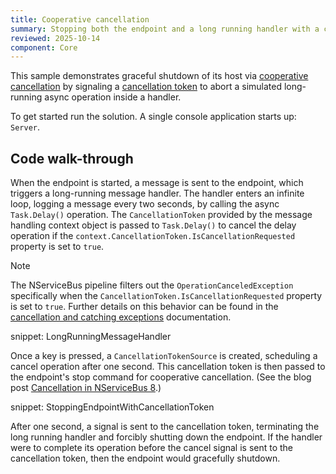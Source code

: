 ```yaml
---
title: Cooperative cancellation
summary: Stopping both the endpoint and a long running handler with a cancellation token
reviewed: 2025-10-14
component: Core
---
```


This sample demonstrates graceful shutdown of its host via [cooperative cancellation](/nservicebus/hosting/cooperative-cancellation.md) by signaling a [cancellation token](https://docs.microsoft.com/en-us/dotnet/api/system.threading.cancellationtoken) to abort a simulated long-running async operation inside a handler.

To get started run the solution. A single console application starts up: `Server`.

## Code walk-through

When the endpoint is started, a message is sent to the endpoint, which triggers a long-running message handler.  The handler enters an infinite loop, logging a message every two seconds, by calling the async `Task.Delay()` operation.  The `CancellationToken` provided by the message handling context object is passed to `Task.Delay()` to cancel the delay operation if the `context.CancellationToken.IsCancellationRequested` property is set to `true`.

> [!NOTE]
> The NServiceBus pipeline filters out the `OperationCanceledException` specifically when the `CancellationToken.IsCancellationRequested` property is set to `true`. Further details on this behavior can be found in the [cancellation and catching exceptions](/nservicebus/cancellation-and-catching-exceptions.md) documentation.

snippet: LongRunningMessageHandler

Once a key is pressed, a `CancellationTokenSource` is created, scheduling a cancel operation after one second.  This cancellation token is then passed to the endpoint's stop command for cooperative cancellation. (See the blog post [Cancellation in NServiceBus 8](https://particular.net/blog/cancellation-in-nservicebus-8).)

snippet: StoppingEndpointWithCancellationToken

After one second, a signal is sent to the cancellation token, terminating the long running handler and forcibly shutting down the endpoint. If the handler were to complete its operation before the cancel signal is sent to the cancellation token, then the endpoint would gracefully shutdown.
